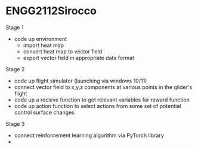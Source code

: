 # ENGG2112Sirocco

Stage 1
- code up environment
  - import heat map
  - convert heat map to vector field
  - export vector field in appropriate data format

Stage 2
- code up flight simulator (launching via windows 10/11)
- connect vector field to x,y,z components at various points in the glider's flight
- code up a recieve function to get relevant variables for reward function
- code up action function to select actions from some set of potential control surface changes

Stage 3
- connect reinforcement learning algorithm via PyTorch library
- 
